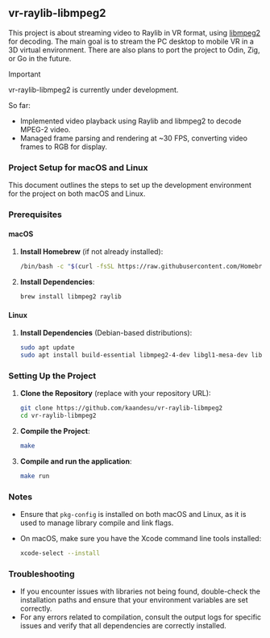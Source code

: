 ## vr-raylib-libmpeg2

This project is about streaming video to Raylib in VR format, using [libmpeg2](https://libmpeg2.sourceforge.io/)
for decoding. The main goal is to stream the PC desktop to mobile VR in a 3D virtual environment.
There are also plans to port the project to Odin, Zig, or Go in the future.

> [!IMPORTANT]
> vr-raylib-libmpeg2 is currently under development.

So far:

- Implemented video playback using Raylib and libmpeg2 to decode MPEG-2 video.
- Managed frame parsing and rendering at ~30 FPS, converting video frames to RGB for display.

### Project Setup for macOS and Linux

This document outlines the steps to set up the development environment for the project on both macOS and Linux.

### Prerequisites

#### macOS

1. **Install Homebrew** (if not already installed):

   ```bash
   /bin/bash -c "$(curl -fsSL https://raw.githubusercontent.com/Homebrew/install/HEAD/install.sh)"
   ```

2. **Install Dependencies**:

   ```bash
   brew install libmpeg2 raylib
   ```

#### Linux

1. **Install Dependencies** (Debian-based distributions):

   ```bash
   sudo apt update
   sudo apt install build-essential libmpeg2-4-dev libgl1-mesa-dev libraylib-dev pkg-config
   ```

### Setting Up the Project

1. **Clone the Repository** (replace with your repository URL):

   ```bash
   git clone https://github.com/kaandesu/vr-raylib-libmpeg2
   cd vr-raylib-libmpeg2
   ```

2. **Compile the Project**:

   ```bash
   make
   ```

3. **Compile and run the application**:

   ```bash
   make run
   ```

### Notes

- Ensure that `pkg-config` is installed on both macOS and Linux, as it is used to manage library compile and link flags.
- On macOS, make sure you have the Xcode command line tools installed:

  ```bash
  xcode-select --install
  ```

### Troubleshooting

- If you encounter issues with libraries not being found, double-check the installation paths and ensure that your environment variables are set correctly.
- For any errors related to compilation, consult the output logs for specific issues and verify that all dependencies are correctly installed.
